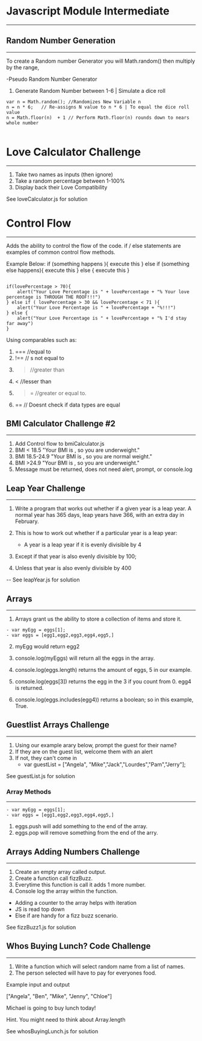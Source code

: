 # Javascript Module Intermediate
---


## Random Number Generation
---

To create a Random number Generator you will Math.random() then multiply by the range, 

-Pseudo Random Number Generator  

1. Generate Random Number between 1-6 | Simulate a dice roll

``` 
var n = Math.random(); //Randomizes New Variable n
n = n * 6;   // Re-assigns N value to n * 6 | To equal the dice roll value
n = Math.floor(n)  + 1 // Perform Math.floor(n) rounds down to nears whole number 


```  

# Love Calculator Challenge
---

1. Take two names as inputs (then ignore)
2. Take a random percentage between 1-100%
3. Display back their Love Compatibility

See loveCalculator.js for solution


# Control Flow
---

Adds the ability to control the flow of the code. if / else statements are examples of common control flow methods.

Example Below: if (something happens ){
    execute this
} else if (something else happens){
    execute this
} else {
    execute this
}

```

if(lovePercentage > 70){
    alert("Your Love Percentage is " + lovePercentage + "% Your love percentage is THROUGH THE ROOF!!!")
} else if ( lovePercentage > 30 && lovePercentage < 71 ){
    alert("Your Love Percentage is " + lovePercentage + "%!!!")
} else {
    alert("Your Love Percentage is " + lovePercentage + "% I'd stay far away")
}

```



Using comparables such as:

1. ===   //equal to
2. !==  // s not equal to
3. >  //greater than
4. < //lesser than
5. >=  //greater or equal to.
6. == // Doesnt check if data types are equal



## BMI Calculator Challenge #2
---

1. Add Control flow to bmiCalculator.js
2. BMI < 18.5 "Your BMI is <bmi>, so you are underweight."
3. BMI 18.5-24.9  "Your BMI is <bmi>, so you are normal weight."
4. BMI >24.9 "Your BMI is <bmi>, so you are underweight."
5. Message must be returned, does not need alert, prompt, or console.log


## Leap Year Challenge
---
1. Write a program that works out whether if a given year is a leap year. A normal year has 365 days, leap years have 366, with an extra day in February.

2. This is how to work out whether if a particular year is a leap year:
    - A year is a leap year if it is evenly divisible by 4

3. Except if that year is also evenly divisible by 100;
4. Unless that year is also evenly divisible by 400

-- See leapYear.js for solution


## Arrays 
---

1. Arrays grant us the ability to store a collection of items and store it.
```
- var myEgg = eggs[1];
- var eggs = [egg1,egg2,egg3,egg4,egg5,]
```

2. myEgg would return egg2


3. console.log(myEggs) will return all the eggs in the array.
4. console.log(eggs.length)  returns the amount of eggs, 5 in our example.
5. console.log(eggs[3]) returns the egg in the 3 if you count from 0. egg4 is returned.
6. console.log(eggs.includes(egg4)) returns a boolean; so in this example, True.



## Guestlist Arrays Challenge
---
1. Using our example arary below, prompt the guest for their name?
2. If they are on the guest list, welcome them with an alert
3. If not, they can't come in
    *  var guestList = ["Angela", "Mike","Jack","Lourdes","Pam","Jerry"];



See guestList.js for solution



### Array Methods
---


```
- var myEgg = eggs[1];
- var eggs = [egg1,egg2,egg3,egg4,egg5,]
```

1. eggs.push will add something to the end of the array.
2. eggs.pop will remove something from the end of the arry.


## Arrays Adding Numbers Challenge
---

1. Create an empty array called output.
2. Create a function call fizzBuzz.
3. Everytime this function is call it adds 1 more number.
4. Console log the array within the function.

* Adding a counter to the array helps with iteration
* JS is read top down 
* Else if are handy for a fizz buzz scenario.

See fizzBuzz1.js for solution

## Whos Buying Lunch? Code Challenge
---

1. Write a function which will select random name from a list of names. 
2. The person selected will have to pay for everyones food. 


Example input and output

["Angela", "Ben", "Mike", "Jenny", "Chloe"]

Michael is going to buy lunch today!

Hint. You might need to think about Array.length

See whosBuyingLunch.js for solution


